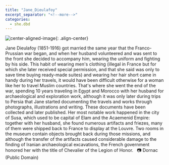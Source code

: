 ```yaml
---
title: "Jane_Dieulafoy"
excerpt_separator: "<!--more-->"
categories:
  - she.dbd
---
```



![center-aligned-image](https://cdn.pixabay.com/photo/2020/10/26/16/56/man-5687861_1280.png){: .align-center}


Jane Dieulafoy (1851-1916) got married the same year that the Franco-Prussian war began, and when her husband volunteered and was sent to the front she decided to accompany him, wearing the uniform and fighting by his side. This habit of wearing men's clothing (illegal in France but for which she later received special permission, and that she said was only to save time buying ready-made suites) and wearing her hair short came in handy during her travels, it would have been difficult otherwise for a woman like her to travel Muslim countries. That's where she went the end of the war, spending 10 years traveling in Egypt and Morocco with her husband for archaeological and exploration work, although it was only later during trips to Persia that Jane started documenting the travels and works through photographs, illustrations and writing. These documents have been collected and later published. Her most notable work happened in the city of Susa, which used to be capital of Elam and the Acaemenid Empire: together with her husband, she found numerous artifacts and friezes, many of them were shipped back to France to display at the Louvre. Two rooms in the museum contain objects brought back during those missions, and although the transfer of the artifacts caused considerable damage to the finding of Iranian archaeological excavations, the French government honored her with the title of Chevalier of the Legion of Honor. ⁠
⁠
📷 Dornac (Public Domain)⁠

